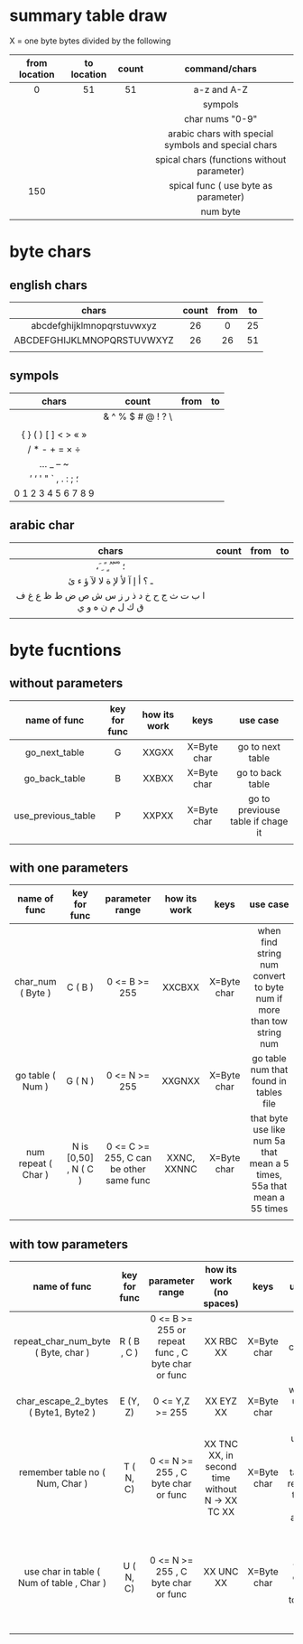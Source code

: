 # summary table draw
X = one byte 
bytes divided by the following

| from location | to location | count | command/chars                                       |
|:-------------:|:-----------:|:-----:|:---------------------------------------------------:|
| 0             | 51          | 51    | a-z and A-Z                                         |
|               |             |       | sympols                                             |
|               |             |       | char nums "0-9"                                     |
|               |             |       | arabic chars with special symbols and special chars |
|               |             |       | spical chars (functions without parameter)          |
| 150           |             |       | spical func ( use byte as parameter)                |
|               |             |       | num byte                                            |



# byte chars

##  english chars
| chars                      | count | from | to |
|:--------------------------:|:-----:|:----:|:--:|
| abcdefghijklmnopqrstuvwxyz | 26    | 0    | 25 |
| ABCDEFGHIJKLMNOPQRSTUVWXYZ | 26    | 26   | 51 |
|                            |       |      |    |

## sympols
| chars                  | count | from | to |
|:----------------------:|:-----:|:----:|:--:|
|  | & ^ % $ # @ ! ? \ 
 |       |      |    |
| { } ( ) [ ] < > « »    |       |      |    |
|  / * - + = × ÷         |       |      |    |
| … _ – ~                |       |      |    |
| ’ ‘ ' " ` , . : ; ؛    |       |      |    |
| 0 1 2 3 4 5 6 7 8 9    |       |      |    |

## arabic char
| chars                                                     | count | from | to |
|:---------------------------------------------------------:|:-----:|:----:|:--:|
| ، َ  ِ  ً  ٍ  ُ  ٌ  ّ  ْ ؛                                |       |      |    |
| ـ ؟ أ إ آ ﻷ ﻹ ة ﻻ ﻵ ؤ ء ئ ||||
|  ا ب ت ث ج ح خ د ذ ر ز س ش ص ض ط ظ ع غ  ف ق ك ل م ن ه و ي |       |      |    |
|                                                           |       |      |    |

# byte fucntions

## without parameters
| name of func       | key for func | how its work | keys        | use case                           |
|:------------------:|:------------:|:------------:|:-----------:|:----------------------------------:|
| go_next_table      | G            | XXGXX        | X=Byte char | go to next table                   |
| go_back_table      | B            | XXBXX        | X=Byte char | go to back table                   |
| use_previous_table | P            | XXPXX        | X=Byte char | go to previouse table if chage it  |
|                    |              |              |             |                                    |

## with one parameters
| name of func        | key for func          | parameter range                         | how its work | keys        | use case                                                                |
|:-------------------:|:---------------------:|:---------------------------------------:|:------------:|:-----------:|:-----------------------------------------------------------------------:|
| char_num ( Byte )   | C ( B )               | 0 <= B >= 255                           | XXCBXX       | X=Byte char | when find string num convert to byte num if more than tow string num    |
| go table ( Num )    | G ( N )               | 0 <= N >= 255                           | XXGNXX       | X=Byte char | go table num that found in tables file                                  |
| num repeat ( Char ) | N is [0,50] , N ( C ) | 0 <= C >= 255, C can be other same func | XXNC, XXNNC  | X=Byte char | that byte use like num 5a that mean a 5 times, 55a that mean a 55 times |
|                     |                       |                                         |              |             |                                                                         |

## with tow parameters
| name of func                              | key for func | parameter range                                    | how its work (no spaces)                         | keys        | use case                                                              |
|:-----------------------------------------:|:------------:|:--------------------------------------------------:|:------------------------------------------------:|:-----------:|:---------------------------------------------------------------------:|
| repeat_char_num_byte ( Byte, char )       | R ( B , C )  | 0 <= B >= 255 or repeat func , C byte char or func | XX RBC XX                                        | X=Byte char | repeat char C , B times                                               |
| char_escape_2_bytes ( Byte1, Byte2 )      | E (Y, Z)     | 0 <= Y,Z >= 255                                    | XX EYZ XX                                        | X=Byte char | when use unicode char (utf8)                                          |
| remember table no ( Num, Char )           | T ( N, C)    | 0 <= N >= 255 , C byte char or func                | XX TNC XX, in second time without N -> XX TC XX  | X=Byte char | use char from other table and remember the num of it to after use     |
| use char in table ( Num of table , Char ) | U ( N, C)    | 0 <= N >= 255 , C byte char or func                | XX UNC XX                                        | X=Byte char | if found char in other table or can use escape tow bytes (same coast) |
|                                           |              |                                                    |                                                  |             |                                                                       |

